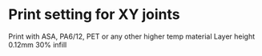 
# Print setting for XY joints
Print with ASA, PA6/12, PET or any other higher temp material
Layer height 0.12mm
30% infill 




